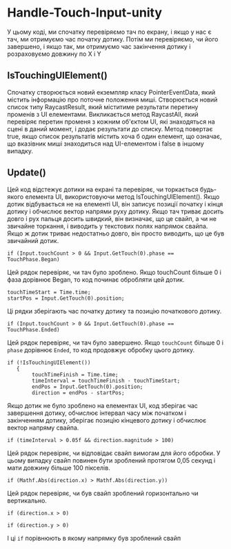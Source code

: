 # Handle-Touch-Input-unity


У цьому коді, ми спочатку перевіряємо тач по екрану, і якщо у нас є тач, ми отримуємо час початку дотику. Потім ми перевіряємо, чи його завершено, і якщо так, ми отримуємо час закінчення дотику і розраховуємо довжину по X i Y

## IsTouchingUIElement()
Спочатку створюється новий екземпляр класу PointerEventData, який містить інформацію про поточне положення миші.
Створюється новий список типу RaycastResult, який міститиме результати перетину променів з UI елементами.
Викликається метод RaycastAll, який перевіряє перетин променя з кожним об'єктом UI, які знаходяться на сцені в даний момент, і додає результати до списку.
Метод повертає true, якщо список результатів містить хоча б один елемент, що означає, що вказівник миші знаходиться над UI-елементом і false в іншому випадку.
## Update()
Цей код відстежує дотики на екрані та перевіряє, чи торкається будь-якого елемента UI, використовуючи метод IsTouchingUIElement(). Якщо дотик відбувається не на елементі UI, він записує позиції початку і кінця дотику і обчислює вектор напрями руху дотику. Якщо тач триває досить довго і рух пальця досить швидкий, він визначає, що це свайп, а чи не звичайне торкання, і виводить у текстових полях напрямок свайпа. Якщо ж дотик триває недостатньо довго, він просто виводить, що це був звичайний дотик.

   ```if (Input.touchCount > 0 && Input.GetTouch(0).phase == TouchPhase.Began)```
   
   Цей рядок перевіряє, чи тач було зроблено. Якщо touchCount більше 0 і фаза дорівнює Began, то код починає обробляти цей дотик.
   
   ```
   touchTimeStart = Time.time;
   startPos = Input.GetTouch(0).position;
   ```

Ці рядки зберігають час початку дотику та позицію початкового дотику.

```if (Input.touchCount > 0 && Input.GetTouch(0).phase == TouchPhase.Ended)```

Цей рядок перевіряє, чи тач було завершено. Якщо `touchCount` більше 0 і `phase` дорівнює `Ended`, то код продовжує обробку цього дотику.
```
if (!IsTouchingUIElement())
   {
        touchTimeFinish = Time.time;
        timeInterval = touchTimeFinish - touchTimeStart;
        endPos = Input.GetTouch(0).position;
        direction = endPos - startPos;
```

Якщо дотик не було зроблено на елементах UI, код зберігає час завершення дотику, обчислює інтервал часу між початком і закінченням дотику, зберігає позицію кінцевого дотику і обчислює вектор напряму свайпа.

```if (timeInterval > 0.05f && direction.magnitude > 100)```

Цей рядок перевіряє, чи відповідає свайп вимогам для його обробки. У цьому випадку свайп повинен бути зроблений протягом 0,05 секунд і мати довжину більше 100 пікселів.

```if (Mathf.Abs(direction.x) > Mathf.Abs(direction.y))```

Цей рядок перевіряє, чи був свайп зроблений горизонтально чи вертикально.

```if (direction.x > 0)``` 

```if (direction.y > 0)```

І ці `if` порівнюють в якому напрямку був зроблений свайп

